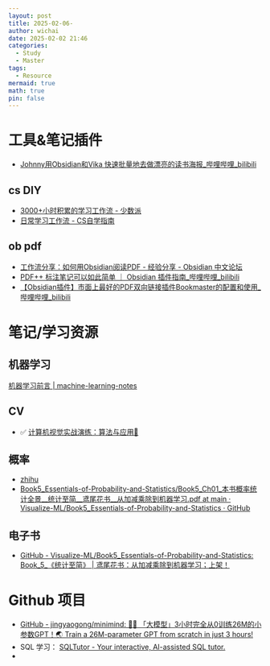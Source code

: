 ```yaml
---
layout: post
title: 2025-02-06-
author: wichai
date: 2025-02-02 21:46
categories:
  - Study
  - Master
tags:
  - Resource
mermaid: true
math: true
pin: false
---
```


# 工具&笔记插件
- [Johnny用Obsidian和Vika 快速批量地去做漂亮的读书海报\_哔哩哔哩\_bilibili](https://www.bilibili.com/video/BV1rq4y1C7Rn/?vd_source=b77c2cc0c1a7a74841fabe98516e5705)

## cs DIY
- [3000+小时积累的学习工作流 - 少数派](https://sspai.com/post/75969)
- [日常学习工作流 - CS自学指南](https://csdiy.wiki/%E5%BF%85%E5%AD%A6%E5%B7%A5%E5%85%B7/workflow/#_9)

## ob pdf
- [工作流分享：如何用Obsidian阅读PDF - 经验分享 - Obsidian 中文论坛](https://forum-zh.obsidian.md/t/topic/221)
- [PDF++ 标注笔记可以如此简单 ｜ Obsidian 插件指南\_哔哩哔哩\_bilibili](https://www.bilibili.com/video/BV1dZ421p71p/?vd_source=b77c2cc0c1a7a74841fabe98516e5705)
- [【Obsidian插件】市面上最好的PDF双向链接插件Bookmaster的配置和使用\_哔哩哔哩\_bilibili](https://www.bilibili.com/video/BV11V4y1D71v/?vd_source=b77c2cc0c1a7a74841fabe98516e5705)

# 笔记/学习资源

## 机器学习
[机器学习前言 \| machine-learning-notes](https://luweikxy.gitbook.io/machine-learning-notes/machine-learning-perface)

## CV
- ✅ [计算机视觉实战演练：算法与应用🌱](https://charmve.github.io/computer-vision-in-action/#/1_%E7%90%86%E8%AE%BA%E7%AF%87/chapter1_Neural-Networks/chapter1.1_line-regression)

## 概率
- [zhihu](https://www.zhihu.com/question/26668084)
- [Book5\_Essentials-of-Probability-and-Statistics/Book5\_Ch01\_本书概率统计全景\_\_统计至简\_\_鸢尾花书\_\_从加减乘除到机器学习.pdf at main · Visualize-ML/Book5\_Essentials-of-Probability-and-Statistics · GitHub](https://github.com/Visualize-ML/Book5_Essentials-of-Probability-and-Statistics/blob/main/Book5_Ch01_%E6%9C%AC%E4%B9%A6%E6%A6%82%E7%8E%87%E7%BB%9F%E8%AE%A1%E5%85%A8%E6%99%AF__%E7%BB%9F%E8%AE%A1%E8%87%B3%E7%AE%80__%E9%B8%A2%E5%B0%BE%E8%8A%B1%E4%B9%A6__%E4%BB%8E%E5%8A%A0%E5%87%8F%E4%B9%98%E9%99%A4%E5%88%B0%E6%9C%BA%E5%99%A8%E5%AD%A6%E4%B9%A0.pdf)

## 电子书
- [GitHub - Visualize-ML/Book5\_Essentials-of-Probability-and-Statistics: Book\_5\_《统计至简》 \| 鸢尾花书：从加减乘除到机器学习；上架！](https://github.com/Visualize-ML/Book5_Essentials-of-Probability-and-Statistics)


# Github 项目

- [GitHub - jingyaogong/minimind: 🚀🚀 「大模型」3小时完全从0训练26M的小参数GPT！🌏 Train a 26M-parameter GPT from scratch in just 3 hours!](https://github.com/jingyaogong/minimind)
- SQL 学习：  [SQLTutor - Your interactive, AI-assisted SQL tutor.](https://sql.programmable.net/lessons/sql-basics)
- 